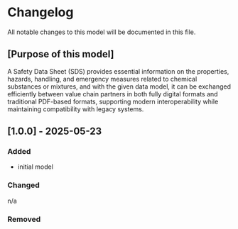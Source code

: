 # Changelog

All notable changes to this model will be documented in this file.

## [Purpose of this model]

A Safety Data Sheet (SDS) provides essential information on the properties, hazards, handling, and emergency measures related to chemical substances or mixtures, and with the given data model, it can be exchanged efficiently between value chain partners in both fully digital formats and traditional PDF-based formats, supporting modern interoperability while maintaining compatibility with legacy systems.

## [1.0.0] - 2025-05-23

### Added

- initial model

### Changed

n/a

### Removed

